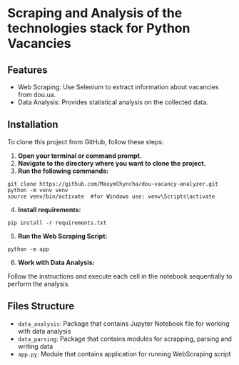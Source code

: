 # Scraping and Analysis of the technologies stack for Python Vacancies

## Features
- Web Scraping: Use Selenium to extract information about vacancies from dou.ua.
- Data Analysis: Provides statistical analysis on the collected data.

## Installation

To clone this project from GitHub, follow these steps:

1. **Open your terminal or command prompt.**
2. **Navigate to the directory where you want to clone the project.**
3. **Run the following commands:**
```shell
git clone https://github.com/MaxymChyncha/dou-vacancy-analyzer.git
python -m venv venv
source venv/bin/activate  #for Windows use: venv\Scripts\activate
```

4. **Install requirements:**

```shell
pip install -r requirements.txt
```

5. **Run the Web Scraping Script:**
```shell
python -m app
```

6. **Work with Data Analysis:**

Follow the instructions and execute each cell in the notebook sequentially to perform the analysis.

## Files Structure

- `data_analysis`: Package that contains Jupyter Notebook file for working with data analysis
- `data_parsing`: Package that contains modules for scrapping, parsing and writing data
- `app.py`: Module that contains application for running WebScraping script